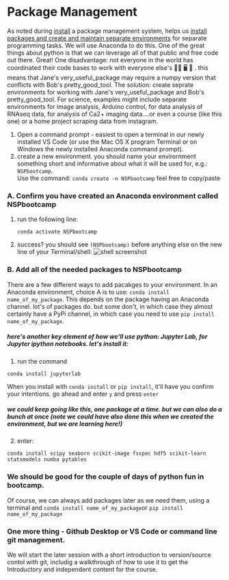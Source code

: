 # Package Management

As noted during [install](https://github.com/danieljdenman/NSPbootcamp/blob/master/Installation%20and%20package%20management.md) a package management system, helps us [install packages and create and maintain separate environments](https://docs.conda.io/projects/conda/en/latest/user-guide/tasks/manage-environments.html#) for separate programming tasks. We will use Anaconda to do this. One of the great things about python is that we can leverage all of that public and free code out there. Great! One disadvantage: not everyone in the world has coordinated their code bases to work with everyone else's 🤼‍♂️ 🖥 🤺 . this means that Jane's very_useful_package may require a numpy version that conflicts with Bob's pretty_good_tool. The solution: create seprate environments for working with Jane's very_useful_package and Bob's pretty_good_tool. For science, examples might include separate environments for image analysis, Arduino control, for data analysis of RNAseq data, for analysis of Ca2+ imaging data....or even a course (like this one) or a home project scraping data from instagram.
1. Open a command prompt - easiest to open a terminal in our newly installed VS Code (or use the Mac OS X program Terminal or on Windows the newly installed Anaconda command prompt). 
1. create a new environment. you should name your envirornment something short and informative about what it will be used for, e.g.: `NSPbootcamp`. <br> Use the command: ```conda create -n NSPbootcamp```  feel free to copy/paste  


### A. Confirm you have created an Anaconda environment called NSPbootcamp
1. run the following line:
   ```
   conda activate NSPbootcamp
   ```
3. success?
you should see ```(NSPbootcamp)``` before anything else on the new line of your Terminal/shell:
![shell screenshot](https://github.com/danieljdenman/NSPbootcamp/blob/master/res/activate_env.png)


### B. Add all of the needed packages to NSPbootcamp
There are a few different ways to add pacakges to your environment. In an Anaconda environment, choice A is to use: ```conda install name_of_my_package```. This depends on the package having an Anaconda channel. lot's of packages do. but some don't, in which case they almost certainly have a PyPi channel, in which case you need to use ```pip install name_of_my_package```.

##### here's another key element of how we'll use python: Jupyter Lab, for Jupyter ipython notebooks. let's install it: 
1. run the command
  ```
  conda install jupyterlab
  ```
When you install with ```conda install``` or ```pip install```, it'll have you confirm your intentions. go ahead and enter ```y``` and press ```enter```

##### we could keep going like this, one package at a time. but we can also do a bunch at once (note we could have also done this when we created the environment, but we are learning here!)
2. enter:
  ```
  conda install scipy seaborn scikit-image fsspec hdf5 scikit-learn statsmodels numba pytables
  ```

### We should be good for the couple of days of python fun in bootcamp. 
Of course, we can always add packages later as we need them, using a terminal and ```conda install name_of_my_package```or ```pip install name_of_my_package```

### One more thing - Github Desktop or VS Code or command line git management. 
We will start the later session with a short introduction to version/source contol with git, includig a walkthrough of how to use it to get the Introductory and independent content for the course. 
